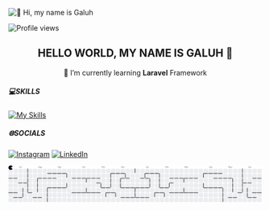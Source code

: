 <!--
**galuhnugroho/galuhnugroho** is a ✨ _special_ ✨ repository because its `README.md` (this file) appears on your GitHub profile.

Here are some ideas to get you started:

- 🔭 I’m currently working on ...
- 🌱 I’m currently learning ...
- 👯 I’m looking to collaborate on ...
- 🤔 I’m looking for help with ...
- 💬 Ask me about ...
- 📫 How to reach me: ...
- 😄 Pronouns: ...
- ⚡ Fun fact: ...
-->

<!-- ![Header](img/github-header-1.png) -->

![👋 Hi, my name is Galuh](https://user-images.githubusercontent.com/10498744/210012254-234538ff-d198-48aa-8964-37e6fd45d227.gif)

![Profile views](https://komarev.com/ghpvc/?username=galuhnugroho&label=Profile%20views&color=0e75b6&style=flat)

## <center> HELLO WORLD, MY NAME IS GALUH 👋 </center>

<center>🌱 I’m currently learning <strong>Laravel</strong> Framework</center>

##### 💻SKILLS

[![My Skills](https://skillicons.dev/icons?i=html,css,bootstrap,php,laravel&theme=dark)](https://skillicons.dev)

<!-- ![Top Langs](https://github-readme-stats.vercel.app/api/top-langs/?username=galuhnugroho) -->

<!-- <img src="https://img.shields.io/badge/HTML5-E34F26?style=for-the-badge&logo=html5&logoColor=white" />
<img src="https://img.shields.io/badge/CSS3-1572B6?style=for-the-badge&logo=css3&logoColor=white" />
<img src="https://img.shields.io/badge/PHP-777BB4?style=for-the-badge&logo=php&logoColor=white" />
<img src="https://img.shields.io/badge/JavaScript-323330?style=for-the-badge&logo=javascript&logoColor=F7DF1E" />
<img src="https://img.shields.io/badge/Laravel-FF2D20?style=for-the-badge&logo=laravel&logoColor=white" />
<img src="https://img.shields.io/badge/Postman-FF6C37?style=for-the-badge&logo=Postman&logoColor=white" />
<img src="https://img.shields.io/badge/Bootstrap-563D7C?style=for-the-badge&logo=bootstrap&logoColor=white" /> -->

##### 🌐SOCIALS

[![Instagram](https://img.shields.io/badge/Instagram-E4405F?style=for-the-badge&logo=instagram&logoColor=white)](https://www.instagram.com/mistervasko/)
[![LinkedIn](https://img.shields.io/badge/LinkedIn-0077B5?style=for-the-badge&logo=linkedin&logoColor=white)](https://www.linkedin.com/in/galuhwnugroho)

<!-- ##### MY GITHUB STATS

![GitHub Stats](https://github-readme-stats.vercel.app/api?username=galuhnugroho&hide=contribs,prs,issues,stars&show_icons=true&theme=apprentice) -->

<picture>
  <source media="(prefers-color-scheme: dark)" srcset="https://raw.githubusercontent.com/galuhnugroho/galuhnugroho/output/pacman-contribution-graph-dark.svg">
  <source media="(prefers-color-scheme: light)" srcset="https://raw.githubusercontent.com/galuhnugroho/galuhnugroho/output/pacman-contribution-graph.svg">
  <img alt="pacman contribution graph" src="https://raw.githubusercontent.com/galuhnugroho/galuhnugroho/output/pacman-contribution-graph.svg">
</picture>

###
